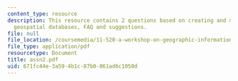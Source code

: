 ```yaml
---
content_type: resource
description: This resource contains 2 questions based on creating and maintaining
  geospatial databases, FAQ and suggestions.
file: null
file_location: /coursemedia/11-520-a-workshop-on-geographic-information-systems-fall-2005/671fc44e3a594b1c87b0061ad6c1050d_assn2.pdf
file_type: application/pdf
resourcetype: Document
title: assn2.pdf
uid: 671fc44e-3a59-4b1c-87b0-061ad6c1050d
---
```

